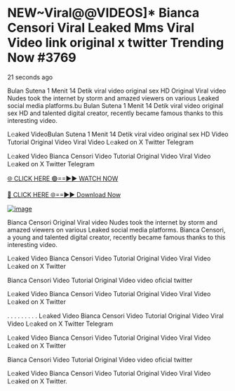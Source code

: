 # NEW~Viral@@VIDEOS]* Bianca Censori Viral Leaked Mms Viral Video link original x twitter Trending Now #3769
21 seconds ago

Bulan Sutena 1 Menit 14 Detik viral video original sex HD Original Viral video Nudes took the internet by storm and amazed viewers on various Leaked social media platforms.bu Bulan Sutena 1 Menit 14 Detik viral video original sex HD and talented digital creator, recently became famous thanks to this interesting video.

L𝚎aked VideoBulan Sutena 1 Menit 14 Detik viral video original sex HD Video Tutorial Original Video Viral Video L𝚎aked on X Twitter Telegram

L𝚎aked Video Bianca Censori Video Tutorial Original Video Viral Video L𝚎aked on X Twitter Telegram

[🌐 CLICK HERE 🟢==►► WATCH NOW](https://4k-stream-tv01.blogspot.com/2025/01/vai00.html)

[🔴 CLICK HERE 🌐==►► Download Now](https://4k-stream-tv01.blogspot.com/2025/01/vai00.html)

[![image](https://github.com/user-attachments/assets/9fb639ed-84ad-42c3-b2f2-fd144046d747)](https://4k-stream-tv01.blogspot.com/2025/01/vai00.html)

Bianca Censori Original Viral video Nudes took the internet by storm and amazed viewers on various Leaked social media platforms. Bianca Censori, a young and talented digital creator, recently became famous thanks to this interesting video.

L𝚎aked Video Bianca Censori Video Tutorial Original Video Viral Video L𝚎aked on X Twitter

Bianca Censori Video Tutorial Original Video video oficial twitter

L𝚎aked Video Bianca Censori Video Tutorial Original Video Viral Video L𝚎aked on X Twitter

. . . . . . . . . L𝚎aked Video Bianca Censori Video Tutorial Original Video Viral Video L𝚎aked on X Twitter Telegram

L𝚎aked Video Bianca Censori Video Tutorial Original Video Viral Video L𝚎aked on X Twitter

Bianca Censori Video Tutorial Original Video video oficial twitter

L𝚎aked Video Bianca Censori Video Tutorial Original Video Viral Video L𝚎aked on X Twitter.

